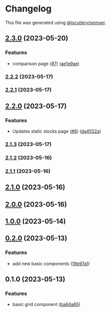 # Changelog

This file was generated using [@jscutlery/semver](https://github.com/jscutlery/semver).

## [2.3.0](https://github.com/clayton-duarte/amalg/compare/grid-2.2.2...grid-2.3.0) (2023-05-20)


### Features

* comparison page ([#7](https://github.com/clayton-duarte/amalg/issues/7)) ([ae1e9ae](https://github.com/clayton-duarte/amalg/commit/ae1e9ae617d426c5566300060ba91a508b662042))

### [2.2.2](https://github.com/clayton-duarte/amalg/compare/grid-2.2.1...grid-2.2.2) (2023-05-17)

### [2.2.1](https://github.com/clayton-duarte/amalg/compare/grid-2.2.0...grid-2.2.1) (2023-05-17)

## [2.2.0](https://github.com/clayton-duarte/amalg/compare/grid-2.1.3...grid-2.2.0) (2023-05-17)


### Features

* Updates static stocks page ([#6](https://github.com/clayton-duarte/amalg/issues/6)) ([da4552a](https://github.com/clayton-duarte/amalg/commit/da4552ad34c98f395af1242de64c965ed78393d3))

### [2.1.3](https://github.com/clayton-duarte/amalg/compare/grid-2.1.2...grid-2.1.3) (2023-05-17)

### [2.1.2](https://github.com/clayton-duarte/amalg/compare/grid-2.1.1...grid-2.1.2) (2023-05-16)

### [2.1.1](https://github.com/clayton-duarte/amalg/compare/grid-2.1.0...grid-2.1.1) (2023-05-16)

## [2.1.0](https://github.com/clayton-duarte/amalg/compare/grid-2.0.0...grid-2.1.0) (2023-05-16)

## [2.0.0](https://github.com/clayton-duarte/amalg/compare/grid-1.0.0...grid-2.0.0) (2023-05-16)

## [1.0.0](https://github.com/clayton-duarte/cpd/compare/grid-0.2.0...grid-1.0.0) (2023-05-14)

## [0.2.0](https://github.com/clayton-duarte/cpd/compare/grid-0.1.0...grid-0.2.0) (2023-05-13)

### Features

- add new basic components ([19b97a1](https://github.com/clayton-duarte/cpd/commit/19b97a1d1af3652579d5cd7077886a6aff6d8c6b))

## 0.1.0 (2023-05-13)

### Features

- basic grid component ([ba84a85](https://github.com/clayton-duarte/cpd/commit/ba84a858612394f985ee8f365925774b33e7c01a))
